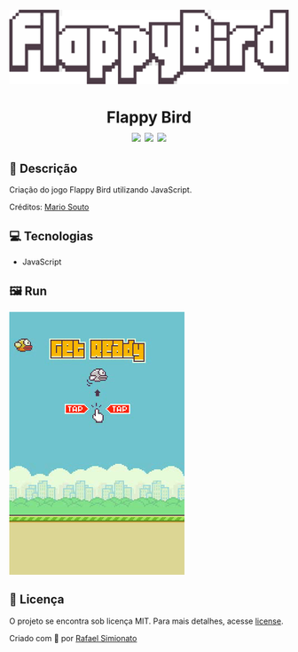 <p align="center"><img src="logo.svg"></p> 
<h1 align="center">Flappy Bird<br><img src="https://img.shields.io/github/repo-size/rafaasimi/Flappy-Bird"> <img src="https://img.shields.io/github/last-commit/rafaasimi/Flappy-Bird"> <img src="hhttps://img.shields.io/github/license/rafaasimi/Flappy-Bird"></h1>



## 🔖 Descrição 
Criação do jogo Flappy Bird utilizando JavaScript.

Créditos: [Mario Souto](https://www.youtube.com/watch?v=jOAU81jdi-c&list=PLTcmLKdIkOWmeNferJ292VYKBXydGeDej)

## 💻 Tecnologias
* JavaScript


## 🖼 Run
![Inicial Screen](https://raw.githubusercontent.com/rafaasimi/Flappy-Bird/master/inicio.gif)

## 📝 Licença
O projeto se encontra sob licença MIT. Para mais detalhes, acesse [license](LICENSE).

Criado com 💙 por [Rafael Simionato](https://github.com/rafaasimi/)
